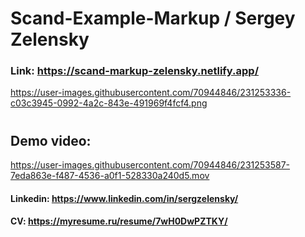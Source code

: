 # Scand-Example-Markup / Sergey Zelensky
### Link: https://scand-markup-zelensky.netlify.app/

https://user-images.githubusercontent.com/70944846/231253336-c03c3945-0992-4a2c-843e-491969f4fcf4.png
#
## Demo video:
https://user-images.githubusercontent.com/70944846/231253587-7eda863e-f487-4536-a0f1-528330a240d5.mov

#### Linkedin: https://www.linkedin.com/in/sergzelensky/  
#### CV: https://myresume.ru/resume/7wH0DwPZTKY/
